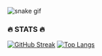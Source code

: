 ![snake gif](https://github.com/null3000/null3000/blob/output/github-contribution-grid-snake.svg)
 ### :fire: STATS :fire: 

 [![GitHub Streak](http://github-readme-streak-stats.herokuapp.com?user=Fran30IwI&theme=dark&background=000000)](https://git.io/streak-stats)
 [![Top Langs](https://github-readme-stats.vercel.app/api/top-langs/?username=Fran30IwI&layout=compact&theme=vision-friendly-dark)](https://github.com/anuraghazra/github-readme-stats) 
